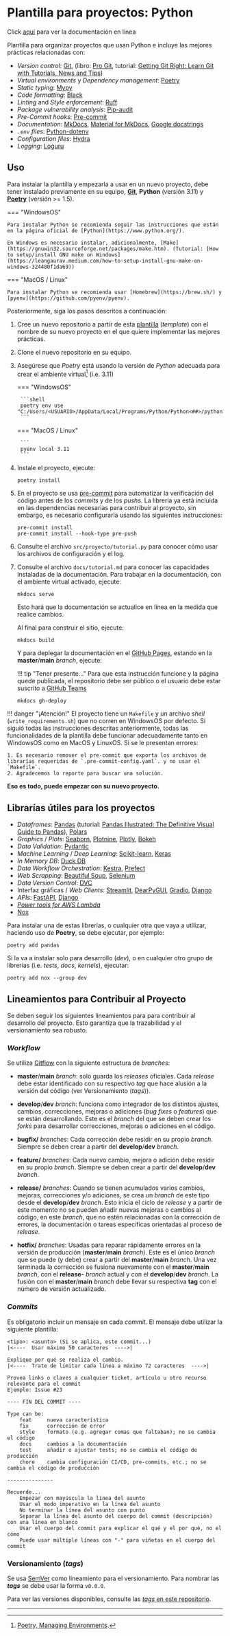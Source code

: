 # Plantilla para proyectos: Python

Click [aquí](https://alejpelo.github.io/plantilla-proyecto-python/) para ver la documentación en línea

<!--docs-start-->

Plantilla para organizar proyectos que usan Python e incluye las mejores prácticas relacionadas con:

- _Version control_: [Git](https://git-scm.com/), (libro: [Pro Git](https://git-scm.com/book/en/v2), tutorial: [Getting Git Right: Learn Git with Tutorials, News and Tips](https://www.atlassian.com/git))
- _Virtual environments_ y _Dependency management_: [Poetry](https://python-poetry.org/)
- _Static typing_: [Mypy](https://mypy-lang.org/)
- _Code formatting_: [Black](https://github.com/psf/black)
- _Linting_ and _Style enforcement_: [Ruff](https://beta.ruff.rs/docs/)
- _Package vulnerability analysis_: [Pip-audit](https://pypi.org/project/pip-audit/)
- _Pre-Commit hooks_: [Pre-commit](https://pre-commit.com/)
- _Documentation_: [MkDocs](https://www.mkdocs.org/), [Material for MkDocs](https://squidfunk.github.io/mkdocs-material/), [Google docstrings](https://google.github.io/styleguide/pyguide.html#38-comments-and-docstrings)
- _`.env` files_: [Python-dotenv](https://github.com/theskumar/python-dotenv)
- _Configuration files_: [Hydra](https://hydra.cc/)
- _Logging_: [Loguru](https://github.com/Delgan/loguru)

## Uso

Para instalar la plantilla y empezarla a usar en un nuevo proyecto, debe tener instalado previamente en su equipo, [**Git**](https://git-scm.com/), **Python** (versión 3.11) y [**Poetry**](https://python-poetry.org/docs/#installation) (versión >= 1.5).

=== "WindowsOS"

    Para instalar Python se recomienda seguir las instrucciones que están en la página oficial de [Python](https://www.python.org/).

    En Windows es necesario instalar, adicionalmente, [Make](https://gnuwin32.sourceforge.net/packages/make.htm). (Tutorial: [How to setup/install GNU make on Windows](https://leangaurav.medium.com/how-to-setup-install-gnu-make-on-windows-324480f1da69))

=== "MacOS / Linux"

    Para instalar Python se recomienda usar [Homebrew](https://brew.sh/) y [pyenv](https://github.com/pyenv/pyenv).

Posteriormente, siga los pasos descritos a continuación:

1. Cree un nuevo repositorio a partir de esta [plantilla](https://github.com/alejpelo/plantilla-proyecto-python) (_template_) con el nombre de su nuevo proyecto en el que quiere implementar las mejores prácticas.

2. Clone el nuevo repositorio en su equipo.

3. Asegúrese que _Poetry_ está usando la versión de _Python_ adecuada para crear el ambiente virtual[^1] (i.e. 3.11)

    === "WindowsOS"

        ```shell
        poetry env use "C:/Users/<USUARIO>/AppData/Local/Programs/Python/Python<##>/python.exe"
        ```

    === "MacOS / Linux"

        ```
        pyenv local 3.11
        ```

4. Instale el proyecto, ejecute:

    ```shell
    poetry install
    ```

5. En el proyecto se usa [pre-commit](https://pre-commit.com/) para automatizar la verificación del código antes de los _commits_ y de los _pushs_. La librería ya está incluida en las dependencias necesarias para contribuir al proyecto, sin embargo, es necesario configurarla usando las siguientes instrucciones:

    ```shell
    pre-commit install
    pre-commit install --hook-type pre-push
    ```

6. Consulte el archivo `src/proyecto/tutorial.py` para conocer cómo usar los archivos de configuración y el log.

7. Consulte el archivo `docs/tutorial.md` para conocer las capacidades instaladas de la documentación. Para trabajar en la documentación, con el ambiente virtual activado, ejecute:

    ```shell
    mkdocs serve
    ```

    Esto hará que la documentación se actualice en línea en la medida que realice cambios.

    Al final para construir el sitio, ejecute:

    ```shell
    mkdocs build
    ```

    Y para deplegar la documentación en el [GitHub Pages](https://pages.github.com/), estando en la **master**/**main** _branch_, ejecute:

    !!! tip "Tener presente..."
        Para que esta instrucción funcione y la página quede publicada, el repositorio debe ser público o el usuario debe estar suscrito a [GitHub Teams](https://github.com/team)

    ```shell
    mkdocs gh-deploy
    ```

!!! danger "¡Atención!"
    El proyecto tiene un `Makefile` y un archivo _shell_ (`write_requirements.sh`) que no corren en WindowsOS por defecto. Si siguió todas las instrucciones descritas anteriormente, todas las funcionalidades de la plantilla debe funcionar adecuadamente tanto en WindowsOS como en MacOS y LinuxOS. Si se le presentan errores:

    1. Es necesario remover el pre-commit que exporta los archivos de librarías requeridas de `.pre-commit-config.yaml`. y no usar el `Makefile`.
    2. Agradecemos lo reporte para buscar una solución.

**Eso es todo, puede empezar con su nuevo proyecto.**

## Librarías útiles para los proyectos

- _Dataframes_: [Pandas](https://pandas.pydata.org/) (tutorial: [Pandas Illustrated: The Definitive Visual Guide to Pandas](https://betterprogramming.pub/pandas-illustrated-the-definitive-visual-guide-to-pandas-c31fa921a43)), [Polars](https://www.pola.rs/)
- _Graphics_ / _Plots_: [Seaborn](https://seaborn.pydata.org/), [Plotnine](https://plotnine.readthedocs.io/en/stable/), [Plotly](https://plotly.com/python/), [Bokeh](http://bokeh.org/)
- _Data Validation_: [Pydantic](https://docs.pydantic.dev/latest/)
- _Machine Learning_ / _Deep Learning_: [Scikit-learn](https://scikit-learn.org/stable/), [Keras](https://keras.io/)
- _In Memory DB_: [Duck DB](https://duckdb.org)
- _Data Workflow Orchestration_: [Kestra](https://kestra.io/), [Prefect](https://www.prefect.io/opensource)
- _Web Scrapping_: [Beautiful Soup](https://beautiful-soup-4.readthedocs.io/en/latest/), [Selenium](https://www.selenium.dev)
- _Data Version Control_: [DVC](https://dvc.org/)
- Interfaz gráficas / _Web Clients_: [Streamlit](https://streamlit.io/), [DearPyGUI](https://github.com/hoffstadt/DearPyGui), [Gradio](https://github.com/gradio-app/gradio), [Django](https://www.djangoproject.com/)
- _APIs_: [FastAPI](https://fastapi.tiangolo.com/lo/), [Django](https://www.djangoproject.com/)
- [_Power tools for AWS Lambda_](https://awslabs.github.io/aws-lambda-powertools-python/2.16.1/)
- [Nox](https://nox.thea.codes/en/stable/index.html)

Para instalar una de estas librerías, o cualquier otra que vaya a utilizar, haciendo uso de **Poetry**, se debe ejecutar, por ejemplo:

```shell
poetry add pandas
```

Si la va a instalar solo para desarrollo (_dev_), o en cualquier otro grupo de librerías (i.e. _tests_, _docs_, _kernels_), ejecutar:

```shell
poetry add nox --group dev
```

## Lineamientos para Contribuir al Proyecto

Se deben seguir los siguientes lineamientos para para contribuir al desarrollo del proyecto. Esto garantiza que la trazabilidad y el versionamiento sea robusto.

### _Workflow_

Se utiliza [Gitflow](https://www.atlassian.com/git/tutorials/comparing-workflows/gitflow-workflow) con la siguiente estructura de _branches_:

- **master**/**main** _branch_: solo guarda los _releases_ oficiales. Cada _release_ debe estar identificado con su respectivo _tag_ que hace alusión a la versión del código (ver Versionamiento (_tags_)).

- **develop**/**dev** _branch_: funciona como integrador de los distintos ajustes, cambios, correcciones, mejoras o adiciones (_bug fixes_ o _features_) que se están desarrollando. Este es el _branch_ del que se deben crear los _forks_ para desarrollar correcciones, mejoras o adiciones en el código.

- **bugfix/** _branches_: Cada corrección debe residir en su propio _branch_. Siempre se deben crear a partir del **develop**/**dev** _branch_.

- **feature/** _branches_: Cada nuevo cambio, mejora o adición debe residir en su propio _branch_. Siempre se deben crear a partir del **develop**/**dev** _branch_.

- **release/** _branches_: Cuando se tienen acumulados varios cambios, mejoras, correcciones y/o adiciones, se crea un _branch_ de este tipo desde el **develop**/**dev** _branch_. Esto inicia el ciclo de _release_ y a partir de este momento no se pueden añadir nuevas mejoras o cambios al código, en este _branch_, que no estén relacionadas con la corrección de errores, la documentación o tareas específicas orientadas al proceso de _release_.

- **hotfix/** _branches_: Usadas para reparar rápidamente errores en la versión de producción (**master**/**main** _branch_). Este es el único _branch_ que se puede (y debe) crear a partir del **master**/**main** _branch_. Una vez terminada la corrección se fusiona nuevamente con el **master**/**main** _branch_, con el **release-** _branch_ actual y con el **develop**/**dev** _branch_. La fusión con el **master**/**main** _branch_ debe llevar su respectiva **tag** con el número de versión actualizado.

### _Commits_

Es obligatorio incluir un mensaje en cada _commit_. El mensaje debe utilizar la siguiente plantilla:

```git
<tipo>: <asunto> (Si se aplica, este commit...)
|<----  Usar máximo 50 caracteres  ---->|

Explique por qué se realiza el cambio.
|<----  Trate de limitar cada línea a máximo 72 caracteres  ---->|

Provea links o claves a cualquier ticket, artículo u otro recurso relevante para el commit
Ejemplo: Issue #23

---- FIN DEL COMMIT ----

Type can be: 
    feat     nueva característica
    fix      corrección de error
    style    formato (e.g. agregar comas que faltaban); no se cambia el código
    docs     cambios a la documentación
    test     añadir o ajustar tests; no se cambia el código de producción
    chore    cambia configuración CI/CD, pre-commits, etc.; no se cambia el código de producción

---------------

Recuerde...
    Empezar con mayúscula la línea del asunto
    Usar el modo imperativo en la línea del asunto
    No terminar la línea del asunto con punto
    Separar la línea del asunto del cuerpo del commit (descripción) con una línea en blanco
    Usar el cuerpo del commit para explicar el qué y el por qué, no el cómo
    Puede usar múltiple líneas con "-" para viñetas en el cuerpo del commit
```

### Versionamiento (_tags_)

Se usa [SemVer](http://semver.org/) como lineamiento para el versionamiento. Para nombrar las **_tags_** se debe usar la forma `v0.0.0`.

Para ver las versiones disponibles, consulte las [_tags_ en este repositorio](https://github.com/alejpelo/plantilla-proyecto-python/tags).

---

[^1]: [Poetry, Managing Environments](https://python-poetry.org/docs/managing-environments/).

<!--docs-end-->
